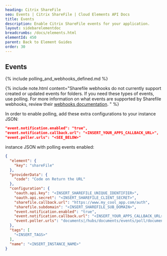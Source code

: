 ```yaml
---
heading: Citrix ShareFile
seo: Events | Citrix ShareFile | Cloud Elements API Docs
title: Events
description: Enable Citrix ShareFile events for your application.
layout: sidebarelementdoc
breadcrumbs: /docs/elements.html
elementId: 450
parent: Back to Element Guides
order: 30
---
```


## Events

{% include polling_and_webhooks_defined.md %}

{% include note.html content="Sharefile webhooks do not currently support created or updated events for folders. If you need these types of events, use polling. For more information on what events are supported by Sharefile webhooks, review their <a href=https://api.sharefile.com/rest/webhooks/events.aspx>webhooks documentation<a>.   " %}

In order to enable polling, add these extra configurations to your instance JSON:

```JSON
"event.notification.enabled": "true",
"event.notification.callback.url": "<INSERT_YOUR_APPS_CALLBACK_URL>",
"event.poller.urls": "<SEE_BELOW>"
```

instance JSON with polling events enabled:

```json
{
  "element": {
    "key": "shareFile"
  },
  "providerData": {
    "code": "Code on Return the URL"
  },
  "configuration": {
    "oauth.api.key": "<INSERT_SHAREFILE_UNIQUE_IDENTIFIER>",
    "oauth.api.secret": "<INSERT_SHAREFILE_CLIENT_SECRET>",
    "sharefile.callback.url": "https://www.my_cool_app.com/auth",
    "sharefile.subdomain": "<INSERT_SHAREFILE_SUB_DOMAIN>",
    "event.notification.enabled": "true",
    "event.notification.callback.url": "<INSERT_YOUR_APPS_CALLBACK_URL>",
    "event.poller.urls": "documents|/hubs/documents/events/poll/documents?where=lastmodifieddate='${gmtDate:yyyy-MM-dd'T'HH:mm:ss'Z'}'"
  },
  "tags": [
    "<INSERT_TAGS>"
  ],
  "name": "<INSERT_INSTANCE_NAME>"
}
```
